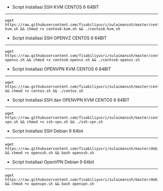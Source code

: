 * Script Installasi SSH KVM CENTOS 6 64BIT
--------
```
wget https://raw.githubusercontent.com/fisabiliyusri/sulaimanssh/master/centos/centos6-kvm.sh && chmod +x centos6-kvm.sh && ./centos6-kvm.sh
```

* Script Installasi SSH OPENVZ CENTOS 6 64BIT
--------
```
wget https://raw.githubusercontent.com/fisabiliyusri/sulaimanssh/master/centos/centos6-openvz.sh && chmod +x centos6-openvz.sh && ./centos6-openvz.sh
```
* Script Installasi OPENVPN KVM CENTOS 6 64BIT
--------
```
wget https://raw.githubusercontent.com/fisabiliyusri/sulaimanssh/master/centos/openvpn/centos.sh && chmod +x centos.sh && ./centos.sh
```
* Script Installasi SSH dan OPENVPN KVM CENTOS 6 64BIT
--------
```
wget https://raw.githubusercontent.com/fisabiliyusri/sulaimanssh/master/centos/ssh-vpn.sh && chmod +x ssh-vpn.sh && ./ssh-vpn.sh
```


* Script Installasi SSH Debian 9 64bit
--------
```
wget https://raw.githubusercontent.com/fisabiliyusri/sulaimanssh/master/debian9/openssh.sh && chmod +x openssh.sh && bash openssh.sh
```

* Script Installasi OpenVPN Debian 9 64bit
--------
```
wget https://raw.githubusercontent.com/fisabiliyusri/sulaimanssh/master/debian9/openvpn.sh && chmod +x openvpn.sh && bash openvpn.sh
```


